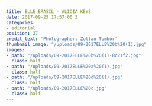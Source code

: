 ```yaml
---
title: ELLE BRASIL - ALICIA KEYS
date: 2017-09-25 17:57:00 Z
categories:
- editorial
position: 27
credit_text: 'Photographer: Zoltan Tombor'
thumbnail_image: "/uploads/09-2017ELLE%20b%20(1).jpg"
images:
- path: "/uploads/09-2017ELLE%20b%20(1)-8c21f2.jpg"
  class: half
- path: "/uploads/09-2017ELLE%20a%20(1).jpg"
  class: half
- path: "/uploads/09-2017ELLE%20d%20(1).jpg"
  class: half
- path: "/uploads/09-2017ELLE%20c.jpg"
  class: half
---
```


